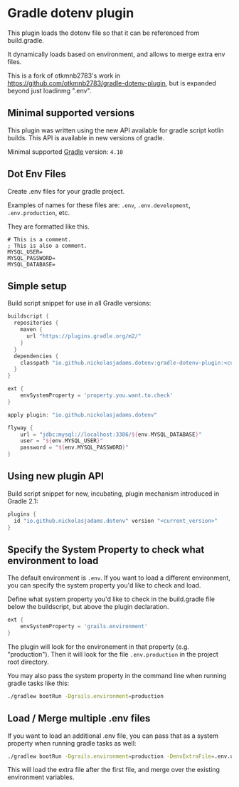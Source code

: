 # Gradle dotenv plugin

This plugin loads the dotenv file so that it can be referenced from build.gradle.

It dynamically loads based on environment, and allows to merge extra env files.

This is a fork of otkmnb2783's work in https://github.com/otkmnb2783/gradle-dotenv-plugin, but is expanded beyond just loadinmg ".env".

## Minimal supported versions

This plugin was written using the new API available for gradle script kotlin builds.
This API is available in new versions of gradle.

Minimal supported [Gradle](www.gradle.org) version: `4.10`

## Dot Env Files

Create .env files for your gradle project. 

Examples of names for these files are: `.env`, `.env.development`, `.env.production`, etc.

They are formatted like this.

```dotenv
# This is a comment.
; This is also a comment.
MYSQL_USER=
MYSQL_PASSWORD=
MYSQL_DATABASE=
```

## Simple setup

Build script snippet for use in all Gradle versions:

```groovy
buildscript {
  repositories {
    maven {
      url "https://plugins.gradle.org/m2/"
    }
  }
  dependencies {
    classpath "io.github.nickolasjadams.dotenv:gradle-dotenv-plugin:<current_version>"
  }
}

ext {
	envSystemProperty = 'property.you.want.to.check'
}

apply plugin: "io.github.nickolasjadams.dotenv"

flyway {	
    url = "jdbc:mysql://localhost:3306/${env.MYSQL_DATABASE}"	
    user = "${env.MYSQL_USER}"	
    password = "${env.MYSQL_PASSWORD}"	
}	

```


## Using new plugin API

Build script snippet for new, incubating, plugin mechanism introduced in Gradle 2.1:
```groovy
plugins {
  id "io.github.nickolasjadams.dotenv" version "<current_version>"
}
```

## Specify the System Property to check what environment to load

The default environment is `.env`. If you want to load a different environment, you can specify the system property you'd like to check and load.

Define what system property you'd like to check in the build.gradle file below the buildscript, but above the plugin declaration.

```groovy
ext {
    envSystemProperty = 'grails.environment'
}
```

The plugin will look for the environement in that property (e.g. "production").
Then it will look for the file `.env.production` in the project root directory.

You may also pass the system property in the command line when running gradle tasks like this:

```bash
./gradlew bootRun -Dgrails.environment=production
```

## Load / Merge multiple .env files

If you want to load an additional .env file, you can pass that as a system property when running gradle tasks as well:

```bash
./gradlew bootRun -Dgrails.environment=production -DenvExtraFile=.env.uat
```

This will load the extra file after the first file, and merge over the existing environment variables.